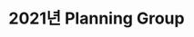 ---
title: "2021년 Planning Group"
linkTitle: "2021"
weight: 10
type: docs
description: >
 2021, OpenChain Korea Work Group Planning Group
---